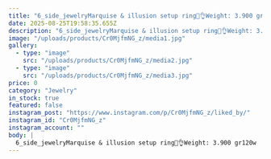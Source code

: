 ```yaml
---
title: "6_side_jewelryMarquise & illusion setup ring💎👌Weight: 3.900 gr120w"
date: 2025-08-25T19:58:35.655Z
description: "6_side_jewelryMarquise & illusion setup ring💎👌Weight: 3.900 gr120w"
image: "/uploads/products/Cr0MjfmNG_z/media1.jpg"
gallery:
  - type: "image"
    src: "/uploads/products/Cr0MjfmNG_z/media2.jpg"
  - type: "image"
    src: "/uploads/products/Cr0MjfmNG_z/media3.jpg"
price: 0
category: "Jewelry"
in_stock: true
featured: false
instagram_post: "https://www.instagram.com/p/Cr0MjfmNG_z/liked_by/"
instagram_id: "Cr0MjfmNG_z"
instagram_account: ""
body: |
  6_side_jewelryMarquise & illusion setup ring💎👌Weight: 3.900 gr120w
---
```

